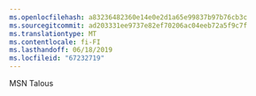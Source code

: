 ```yaml
---
ms.openlocfilehash: a83236482360e14e0e2d1a65e99837b97b76cb3c
ms.sourcegitcommit: ad203331ee9737e82ef70206ac04eeb72a5f9c7f
ms.translationtype: MT
ms.contentlocale: fi-FI
ms.lasthandoff: 06/18/2019
ms.locfileid: "67232719"
---
```

MSN Talous